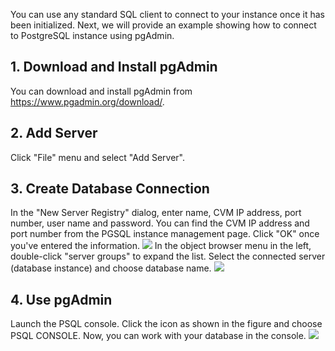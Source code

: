 You can use any standard SQL client to connect to your instance once it has been initialized. Next, we will provide an example showing how to connect to PostgreSQL instance using pgAdmin.

## 1. Download and Install pgAdmin
You can download and install pgAdmin from https://www.pgadmin.org/download/.

## 2. Add Server
Click "File" menu and select "Add Server".

## 3. Create Database Connection
In the "New Server Registry" dialog, enter name, CVM IP address, port number, user name and password. You can find the CVM IP address and port number from the PGSQL instance management page. Click "OK" once you've entered the information.
![](//mccdn.qcloud.com/static/img/fd480ec9413eb6b7ff53d212fafd3ecd/image.png)
In the object browser menu in the left, double-click "server groups" to expand the list. Select the connected server (database instance) and choose database name.
![](//mccdn.qcloud.com/static/img/a66c259deee8524a0cf35cb3c5e29642/image.jpg)
## 4. Use pgAdmin
Launch the PSQL console. Click the icon as shown in the figure and choose PSQL CONSOLE. Now, you can work with your database in the console.
![](//mccdn.qcloud.com/static/img/21e18377780799f20c40c48421c041a1/image.jpg)


